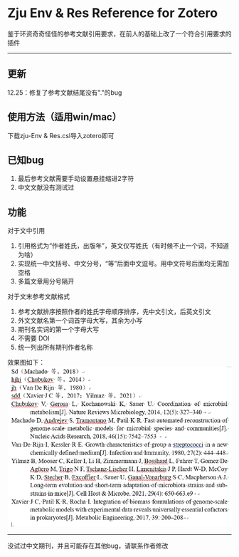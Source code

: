 # Zju Env & Res Reference for Zotero
鉴于环资奇奇怪怪的参考文献引用要求，在前人的基础上改了一个符合引用要求的插件
___
## 更新
12.25：修复了参考文献结尾没有"."的bug

## 使用方法（适用win/mac）
下载zju-Env & Res.csl导入zotero即可

## 已知bug
1. 最后参考文献需要手动设置悬挂缩进2字符
2. 中文文献没有测试过


## 功能
对于文中引用
1. 引用格式为“作者姓氏，出版年”，英文仅写姓氏（有时候不止一个词，不知道为啥）
2. 实现统一中文括号、中文分号，“等”后面中文逗号。用中文符号后面均无需加
空格
3. 多篇文章用分号隔开

对于文末参考文献格式
1. 参考文献排序按照作者的姓氏字母顺序排序，先中文引文，后英文引文
2. 外文文献名第一个词首字母大写，其余为小写
3. 期刊名实词的第一个字母大写
4. 不需要 DOI
5. 统一列出所有期刊作者名称

效果图如下：
![Example Image](example.png)

___
没试过中文期刊，并且可能存在其他bug，请联系作者修改